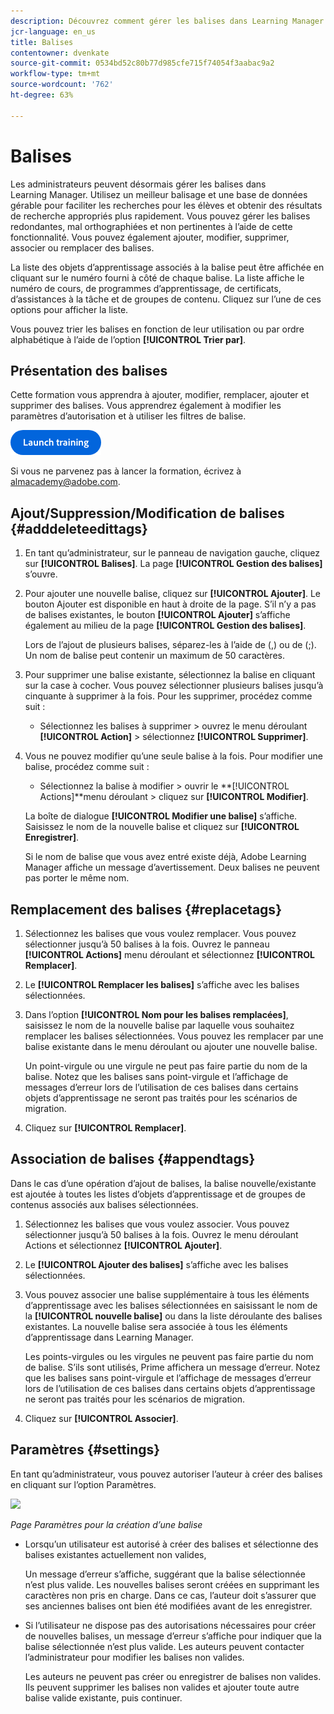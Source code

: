 ```yaml
---
description: Découvrez comment gérer les balises dans Learning Manager
jcr-language: en_us
title: Balises
contentowner: dvenkate
source-git-commit: 0534bd52c80b77d985cfe715f74054f3aabac9a2
workflow-type: tm+mt
source-wordcount: '762'
ht-degree: 63%

---
```




# Balises

Les administrateurs peuvent désormais gérer les balises dans Learning Manager. Utilisez un meilleur balisage et une base de données gérable pour faciliter les recherches pour les élèves et obtenir des résultats de recherche appropriés plus rapidement. Vous pouvez gérer les balises redondantes, mal orthographiées et non pertinentes à l’aide de cette fonctionnalité. Vous pouvez également ajouter, modifier, supprimer, associer ou remplacer des balises.

La liste des objets d’apprentissage associés à la balise peut être affichée en cliquant sur le numéro fourni à côté de chaque balise. La liste affiche le numéro de cours, de programmes d’apprentissage, de certificats, d’assistances à la tâche et de groupes de contenu. Cliquez sur l’une de ces options pour afficher la liste.

Vous pouvez trier les balises en fonction de leur utilisation ou par ordre alphabétique à l’aide de l’option **[!UICONTROL Trier par]**.

## Présentation des balises

Cette formation vous apprendra à ajouter, modifier, remplacer, ajouter et supprimer des balises. Vous apprendrez également à modifier les paramètres d’autorisation et à utiliser les filtres de balise.

[![bouton](assets/launch-training-button.png)](https://learningmanager.adobe.com/app/learner?accountId=98632&amp;sdid=5S7K7ZCT&amp;mv=display&amp;mv2=display#/course/8318920)

Si vous ne parvenez pas à lancer la formation, écrivez à <almacademy@adobe.com>.

## Ajout/Suppression/Modification de balises {#adddeleteedittags}

1. En tant qu’administrateur, sur le panneau de navigation gauche, cliquez sur **[!UICONTROL Balises]**. La page **[!UICONTROL Gestion des balises]** s’ouvre.
1. Pour ajouter une nouvelle balise, cliquez sur **[!UICONTROL Ajouter]**. Le bouton Ajouter est disponible en haut à droite de la page. S’il n’y a pas de balises existantes, le bouton **[!UICONTROL Ajouter]** s’affiche également au milieu de la page **[!UICONTROL Gestion des balises]**.

   Lors de l’ajout de plusieurs balises, séparez-les à l’aide de (,) ou de (;). Un nom de balise peut contenir un maximum de 50 caractères.

1. Pour supprimer une balise existante, sélectionnez la balise en cliquant sur la case à cocher. Vous pouvez sélectionner plusieurs balises jusqu’à cinquante à supprimer à la fois. Pour les supprimer, procédez comme suit :

   * Sélectionnez les balises à supprimer > ouvrez le menu déroulant **[!UICONTROL Action]** > sélectionnez **[!UICONTROL Supprimer]**.

1. Vous ne pouvez modifier qu’une seule balise à la fois. Pour modifier une balise, procédez comme suit :

   * Sélectionnez la balise à modifier > ouvrir le **[!UICONTROL Actions]**menu déroulant > cliquez sur **[!UICONTROL Modifier]**.

   La boîte de dialogue **[!UICONTROL Modifier une balise]** s’affiche. Saisissez le nom de la nouvelle balise et cliquez sur **[!UICONTROL Enregistrer]**.

   Si le nom de balise que vous avez entré existe déjà, Adobe Learning Manager affiche un message d’avertissement. Deux balises ne peuvent pas porter le même nom.

## Remplacement des balises {#replacetags}

1. Sélectionnez les balises que vous voulez remplacer. Vous pouvez sélectionner jusqu’à 50 balises à la fois. Ouvrez le panneau **[!UICONTROL Actions]** menu déroulant et sélectionnez **[!UICONTROL Remplacer]**.
1. Le **[!UICONTROL Remplacer les balises]** s’affiche avec les balises sélectionnées.

1. Dans l’option **[!UICONTROL Nom pour les balises remplacées]**, saisissez le nom de la nouvelle balise par laquelle vous souhaitez remplacer les balises sélectionnées. Vous pouvez les remplacer par une balise existante dans le menu déroulant ou ajouter une nouvelle balise.

   Un point-virgule ou une virgule ne peut pas faire partie du nom de la balise.  Notez que les balises sans point-virgule et l’affichage de messages d’erreur lors de l’utilisation de ces balises dans certains objets d’apprentissage ne seront pas traités pour les scénarios de migration.

1. Cliquez sur **[!UICONTROL Remplacer]**.

## Association de balises {#appendtags}

Dans le cas d’une opération d’ajout de balises, la balise nouvelle/existante est ajoutée à toutes les listes d’objets d’apprentissage et de groupes de contenus associés aux balises sélectionnées.

1. Sélectionnez les balises que vous voulez associer. Vous pouvez sélectionner jusqu’à 50 balises à la fois. Ouvrez le menu déroulant Actions et sélectionnez **[!UICONTROL Ajouter]**.
1. Le  **[!UICONTROL Ajouter des balises]** s’affiche avec les balises sélectionnées.
1. Vous pouvez associer une balise supplémentaire à tous les éléments d’apprentissage avec les balises sélectionnées en saisissant le nom de la **[!UICONTROL nouvelle balise]** ou dans la liste déroulante des balises existantes. La nouvelle balise sera associée à tous les éléments d’apprentissage dans Learning Manager.

   Les points-virgules ou les virgules ne peuvent pas faire partie du nom de balise. S’ils sont utilisés, Prime affichera un message d’erreur. Notez que les balises sans point-virgule et l’affichage de messages d’erreur lors de l’utilisation de ces balises dans certains objets d’apprentissage ne seront pas traités pour les scénarios de migration.

1. Cliquez sur **[!UICONTROL Associer]**.

## Paramètres {#settings}

En tant qu’administrateur, vous pouvez autoriser l’auteur à créer des balises en cliquant sur l’option Paramètres.

![](assets/unknown-1.jpeg)

*Page Paramètres pour la création d’une balise*

* Lorsqu’un utilisateur est autorisé à créer des balises et sélectionne des balises existantes actuellement non valides,

  Un message d’erreur s’affiche, suggérant que la balise sélectionnée n’est plus valide. Les nouvelles balises seront créées en supprimant les caractères non pris en charge. Dans ce cas, l’auteur doit s’assurer que ses anciennes balises ont bien été modifiées avant de les enregistrer.

* Si l’utilisateur ne dispose pas des autorisations nécessaires pour créer de nouvelles balises, un message d’erreur s’affiche pour indiquer que la balise sélectionnée n’est plus valide. Les auteurs peuvent contacter l’administrateur pour modifier les balises non valides.

  Les auteurs ne peuvent pas créer ou enregistrer de balises non valides. Ils peuvent supprimer les balises non valides et ajouter toute autre balise valide existante, puis continuer.
